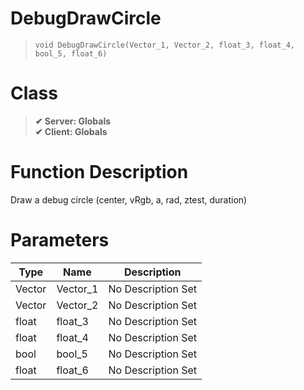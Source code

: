 # DebugDrawCircle
> `void DebugDrawCircle(Vector_1, Vector_2, float_3, float_4, bool_5, float_6)`
# Class
> __✔ Server: Globals__  
> __✔ Client: Globals__  
# Function Description
Draw a debug circle (center, vRgb, a, rad, ztest, duration)
# Parameters
Type|Name|Description
--|--|--
Vector|Vector_1|No Description Set
Vector|Vector_2|No Description Set
float|float_3|No Description Set
float|float_4|No Description Set
bool|bool_5|No Description Set
float|float_6|No Description Set
